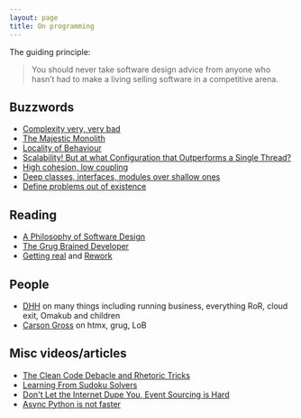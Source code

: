 ```yaml
---
layout: page
title: On programming
---
```


The guiding principle:

> You should never take software design advice from anyone who hasn’t had to make a living selling software in a competitive arena.

## Buzzwords

- [Complexity very, very bad](https://grugbrain.dev/)
- [The Majestic Monolith](https://signalvnoise.com/svn3/the-majestic-monolith/)
- [Locality of Behaviour](https://htmx.org/essays/locality-of-behaviour/)
- [Scalability! But at what Configuration that Outperforms a Single Thread?](https://www.usenix.org/system/files/conference/hotos15/hotos15-paper-mcsherry.pdf)
- [High cohesion, low coupling](https://en.wikipedia.org/wiki/Coupling_(computer_programming))
- [Deep classes, interfaces, modules over shallow ones](https://web.stanford.edu/~ouster/cgi-bin/cs190-winter18/lecture.php?topic=modularDesign)
- [Define problems out of existence](https://wiki.tcl-lang.org/page/Define+Errors+Out+of+Existence)

## Reading

- [A Philosophy of Software Design](https://www.amazon.com/dp/173210221X)
- [The Grug Brained Developer](https://grugbrain.dev/)
- [Getting real](https://www.amazon.com/dp/0578012812) and [Rework](https://www.amazon.com/dp/0307463745)

## People

- [DHH](https://dhh.dk/) on many things including running business, everything RoR, cloud exit, Omakub and children
- [Carson Gross](https://bigsky.software/cv/) on htmx, grug, LoB

## Misc videos/articles

- [The Clean Code Debacle and Rhetoric Tricks](https://www.youtube.com/watch?v=ZLxazlP7Ppo)
- [Learning From Sudoku Solvers](https://ravimohan.blogspot.com/2007/04/learning-from-sudoku-solvers.html)
- [Don't Let the Internet Dupe You, Event Sourcing is Hard](https://chriskiehl.com/article/event-sourcing-is-hard)
- [Async Python is not faster](https://calpaterson.com/async-python-is-not-faster.html)
